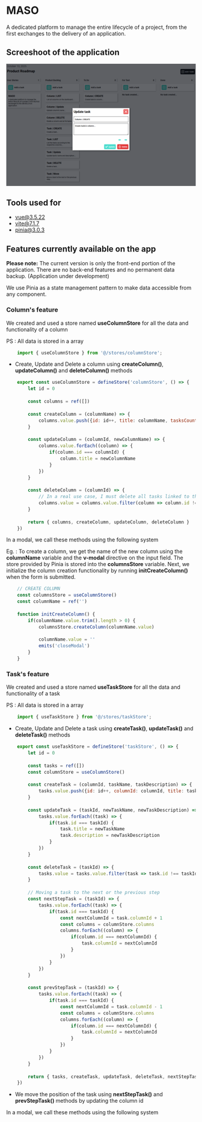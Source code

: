 # MASO
A dedicated platform to manage the entire lifecycle of a project, from the first exchanges to the delivery of an application.

## Screeshoot of the application
![alt text](image.png)

## Tools used for
* vue@3.5.22
* vite@7.1.7
* pinia@3.0.3

## Features currently available on the app
**Please note:** The current version is only the front-end portion of the application. There are no back-end features and no permanent data backup.
(Application under development)

We use Pinia as a state management pattern to make data accessible from any component.

### Column's feature
We created and used a store named **useColumnStore** for all the data and functionality of a column

PS : All data is stored in a array

```Javascript
    import { useColumnStore } from '@/stores/columnStore';
```

* Create, Update and Delete a column using **createColumn()**, **updateColumn()** and **deleteColumn()** methods

```Javascript
    export const useColumnStore = defineStore('columnStore', () => {
        let id = 0

        const columns = ref([])

        const createColumn = (columnName) => {
            columns.value.push({id: id++, title: columnName, tasksCount: 0})
        }

        const updateColumn = (columnId, newColumnName) => {
            columns.value.forEach((column) => {
                if(column.id === columnId) {
                    column.title = newColumnName
                }
            })
        }

        const deleteColumn = (columnId) => {
            // In a real use case, I must delete all tasks linked to this column before deleting the column itself
            columns.value = columns.value.filter(column => column.id !== columnId)
        }

        return { columns, createColumn, updateColumn, deleteColumn }
    })
```

In a modal, we call these methods using the following system

Eg. : 
To create a column, we get the name of the new column using the **columnName** variable and the **v-modal** directive on the input field.
The store provided by Pinia is stored into the **columnsStore** variable.
Next, we initialize the column creation functionality by running **initCreateColumn()** when the form is submitted.

```Javascript
    // CREATE COLUMN
    const columnsStore = useColumnStore()
    const columnName = ref('')

    function initCreateColumn() {
        if(columnName.value.trim().length > 0) {
            columnsStore.createColumn(columnName.value)
    
            columnName.value = ''
            emits('closeModal')
        }
    }
```

### Task's feature
We created and used a store named **useTaskStore** for all the data and functionality of a task

PS : All data is stored in a array

```Javascript
    import { useTaskStore } from '@/stores/taskStore';
```

* Create, Update and Delete a task using **createTask()**, **updateTask()** and **deleteTask()** methods

```Javascript
    export const useTaskStore = defineStore('taskStore', () => {
        let id = 0

        const tasks = ref([])
        const columnStore = useColumnStore()

        const createTask = (columnId, taskName, taskDescription) => {
            tasks.value.push({id: id++, columnId: columnId, title: taskName, description: taskDescription})
        }

        const updateTask = (taskId, newTaskName, newTaskDescription) => {
            tasks.value.forEach((task) => {
                if(task.id === taskId) {
                    task.title = newTaskName
                    task.description = newTaskDescription
                }
            })
        }

        const deleteTask = (taskId) => {
            tasks.value = tasks.value.filter(task => task.id !== taskId)
        }
        
        // Moving a task to the next or the previous step
        const nextStepTask = (taskId) => {
            tasks.value.forEach((task) => {
                if(task.id === taskId) {
                    const nextColumnId = task.columnId + 1
                    const columns = columnStore.columns
                    columns.forEach((column) => {
                        if(column.id === nextColumnId) {
                            task.columnId = nextColumnId
                        }
                    })
                }
            })
        }
        
        const prevStepTask = (taskId) => {
            tasks.value.forEach((task) => {
                if(task.id === taskId) {
                    const nextColumnId = task.columnId - 1
                    const columns = columnStore.columns
                    columns.forEach((column) => {
                        if(column.id === nextColumnId) {
                            task.columnId = nextColumnId
                        }
                    })
                }
            })
        }

        return { tasks, createTask, updateTask, deleteTask, nextStepTask, prevStepTask }
    })
```

* We move the position of the task using **nextStepTask()** and **prevStepTask()** methods by updating the column id

In a modal, we call these methods using the following system